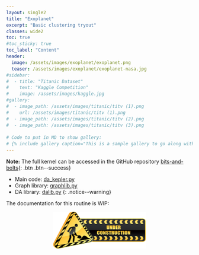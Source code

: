 ```yaml
---
layout: single2
title: "Exoplanet"
excerpt: "Basic clustering tryout"
classes: wide2
toc: true
#toc_sticky: true
toc_label: "Content"
header:
  image: /assets/images/exoplanet/exoplanet.png
  teaser: /assets/images/exoplanet/exoplanet-nasa.jpg
#sidebar:
#  - title: "Titanic Dataset"
#    text: "Kaggle Competition"
#    image: /assets/images/kaggle.jpg
#gallery:
#  - image_path: /assets/images/titanic/titv (1).png
#    url: /assets/images/titanic/titv (1).png
#  - image_path: /assets/images/titanic/titv (2).png
#  - image_path: /assets/images/titanic/titv (3).png

# Code to put in MD to show gallery:
# {% include gallery caption="This is a sample gallery to go along with this case study." %}
---
```

**Note:**
The full kernel can be accessed in the GitHub repository [bits-and-bolts](https://github.com/pascal-winter/bits-and-bolts/){: .btn .btn--success}   
- Main code: [da_kepler.py](https://github.com/pascal-winter/bits-and-bolts/blob/master/da_kepler.py)
- Graph library: [graphlib.py](https://github.com/pascal-winter/bits-and-bolts/blob/master/libpw/graphlib.py)
- DA library: [dalib.py](https://github.com/pascal-winter/bits-and-bolts/blob/master/libpw/dalib.py)
{: .notice--warning}


The documentation for this routine is WIP:
<div>
 <p align="center">
   <img src="/assets/images/wip2.png" alt="wip"
 	   title="Under Construction" width="250" height="100" />
 </p>
</div>
